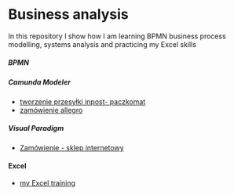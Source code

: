# Business analysis

In this repository I show how I am learning 
BPMN business process modelling, systems analysis 
and practicing my Excel skills

##### BPMN 
##### Camunda Modeler
* [tworzenie przesyłki inpost- paczkomat](https://github.com/MonikaPich/analysis/tree/master/Comunda_Modeler/tworzenie_przesyłki_inpost.png)
* [zamówienie allegro](https://github.com/MonikaPich/analysis/tree/master/Comunda_Modeler/zamówienie_allegro.png)

##### Visual Paradigm
* [Zamówienie - sklep internetowy](https://github.com/MonikaPich/analysis/tree/master/Visual_Paradigm/zakupy_sklep_internetowy.pdf)

#### Excel 
* [my Excel training](https://github.com/MonikaPich/analysis/tree/master/Excel)
